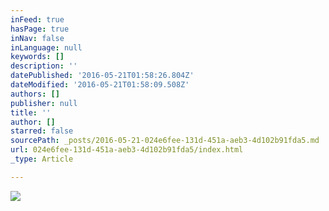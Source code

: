 ```yaml
---
inFeed: true
hasPage: true
inNav: false
inLanguage: null
keywords: []
description: ''
datePublished: '2016-05-21T01:58:26.804Z'
dateModified: '2016-05-21T01:58:09.508Z'
authors: []
publisher: null
title: ''
author: []
starred: false
sourcePath: _posts/2016-05-21-024e6fee-131d-451a-aeb3-4d102b91fda5.md
url: 024e6fee-131d-451a-aeb3-4d102b91fda5/index.html
_type: Article

---
```

![](https://the-grid-user-content.s3-us-west-2.amazonaws.com/3f5959cc-452c-4d50-adb4-5394541cc03d.jpg)